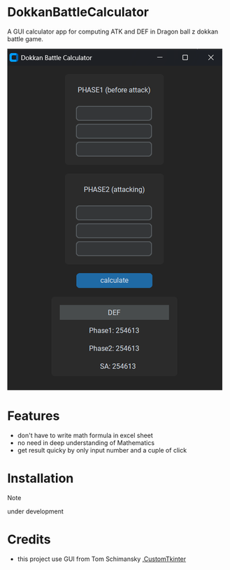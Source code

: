 # DokkanBattleCalculator
A GUI calculator app for computing ATK and DEF in Dragon ball z dokkan battle game.

![](https://github.com/aManWithHand/DokkanBattleCalculator/blob/main/assets/DBCv0.4.png)

# Features
- don't have to write math formula in excel sheet
- no need in deep understanding of Mathematics
- get result quicky by only input number and a cuple of click

# Installation
> [!Note]
> under development 

# Credits
- this project use GUI from Tom Schimansky ,[CustomTkinter](https://github.com/TomSchimansky/CustomTkinter) 
